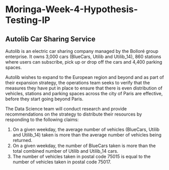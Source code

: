 # Moringa-Week-4-Hypothesis-Testing-IP
## Autolib Car Sharing Service
Autolib is an electric car sharing company managed by the Bolloré group enterprise. It owns 3,000 cars (BlueCars, Utilib and Utilib_14), 860 stations where users can subscribe, pick up or drop off the cars and 4,400 parking spaces.

Autolib wishes to expand to the European region and beyond and as part of their expansion strategy, the operations team seeks to verify that the measures they have put in place to ensure that there is even distribution of vehicles, stations and parking spaces across the city of Paris are effective, before they start going beyond Paris.

The Data Science team will conduct research and provide recommendations on the strategy to distribute their resources by responding to the following claims:

1. On a given weekday, the average number of vehicles (BlueCars, Utilib and Utilib_14) taken is more than the average number of vehicles being returned.
2. On a given weekday, the number of BlueCars taken is more than the total combined number of Utilib and Utilib_14 cars.
3. The number of vehicles taken in postal code 75015 is equal to the number of vehicles taken in postal code 75017.
